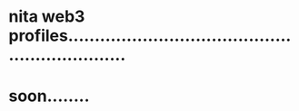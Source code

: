 # nita web3 profiles................................................................
# soon........
